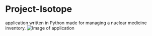 # Project-Isotope
application written in Python made for managing a nuclear medicine inventory.
![Image of application](https://i.gyazo.com/0b1b5eae42c256e95eec91be77538826.png)
